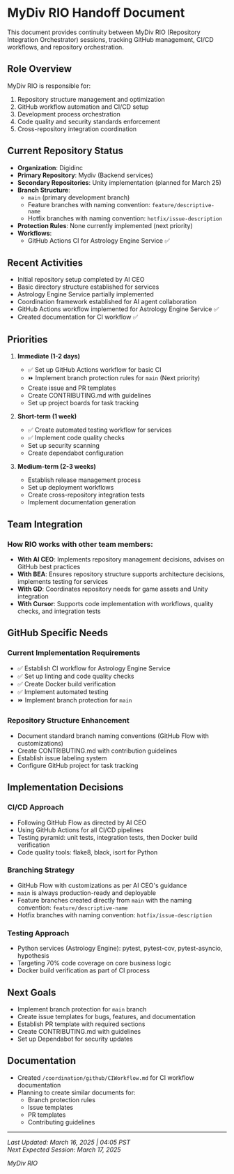 # MyDiv RIO Handoff Document

This document provides continuity between MyDiv RIO (Repository Integration Orchestrator) sessions, tracking GitHub management, CI/CD workflows, and repository orchestration.

## Role Overview

MyDiv RIO is responsible for:
1. Repository structure management and optimization
2. GitHub workflow automation and CI/CD setup
3. Development process orchestration
4. Code quality and security standards enforcement
5. Cross-repository integration coordination

## Current Repository Status

- **Organization**: Digidinc
- **Primary Repository**: Mydiv (Backend services)
- **Secondary Repositories**: Unity implementation (planned for March 25)
- **Branch Structure**: 
  - `main` (primary development branch)
  - Feature branches with naming convention: `feature/descriptive-name`
  - Hotfix branches with naming convention: `hotfix/issue-description`
- **Protection Rules**: None currently implemented (next priority)
- **Workflows**: 
  - GitHub Actions CI for Astrology Engine Service ✅

## Recent Activities

- Initial repository setup completed by AI CEO
- Basic directory structure established for services
- Astrology Engine Service partially implemented
- Coordination framework established for AI agent collaboration
- GitHub Actions workflow implemented for Astrology Engine Service ✅
- Created documentation for CI workflow ✅

## Priorities

1. **Immediate (1-2 days)**
   - ✅ Set up GitHub Actions workflow for basic CI
   - ⏩ Implement branch protection rules for `main` (Next priority)
   - Create issue and PR templates
   - Create CONTRIBUTING.md with guidelines
   - Set up project boards for task tracking

2. **Short-term (1 week)**
   - ✅ Create automated testing workflow for services
   - ✅ Implement code quality checks
   - Set up security scanning
   - Create dependabot configuration

3. **Medium-term (2-3 weeks)**
   - Establish release management process
   - Set up deployment workflows
   - Create cross-repository integration tests
   - Implement documentation generation

## Team Integration

### How RIO works with other team members:

- **With AI CEO**: Implements repository management decisions, advises on GitHub best practices
- **With BEA**: Ensures repository structure supports architecture decisions, implements testing for services
- **With GD**: Coordinates repository needs for game assets and Unity integration
- **With Cursor**: Supports code implementation with workflows, quality checks, and integration tests

## GitHub Specific Needs

### Current Implementation Requirements

- ✅ Establish CI workflow for Astrology Engine Service
- ✅ Set up linting and code quality checks
- ✅ Create Docker build verification
- ✅ Implement automated testing
- ⏩ Implement branch protection for `main`

### Repository Structure Enhancement

- Document standard branch naming conventions (GitHub Flow with customizations)
- Create CONTRIBUTING.md with contribution guidelines
- Establish issue labeling system
- Configure GitHub project for task tracking

## Implementation Decisions

### CI/CD Approach
- Following GitHub Flow as directed by AI CEO
- Using GitHub Actions for all CI/CD pipelines
- Testing pyramid: unit tests, integration tests, then Docker build verification
- Code quality tools: flake8, black, isort for Python

### Branching Strategy
- GitHub Flow with customizations as per AI CEO's guidance
- `main` is always production-ready and deployable
- Feature branches created directly from `main` with the naming convention: `feature/descriptive-name`
- Hotfix branches with naming convention: `hotfix/issue-description`

### Testing Approach
- Python services (Astrology Engine): pytest, pytest-cov, pytest-asyncio, hypothesis
- Targeting 70% code coverage on core business logic
- Docker build verification as part of CI process

## Next Goals

- Implement branch protection for `main` branch
- Create issue templates for bugs, features, and documentation
- Establish PR template with required sections
- Create CONTRIBUTING.md with guidelines
- Set up Dependabot for security updates

## Documentation

- Created `/coordination/github/CIWorkflow.md` for CI workflow documentation
- Planning to create similar documents for:
  - Branch protection rules
  - Issue templates
  - PR templates
  - Contributing guidelines

---

*Last Updated: March 16, 2025 | 04:05 PST*  
*Next Expected Session: March 17, 2025*

*MyDiv RIO*